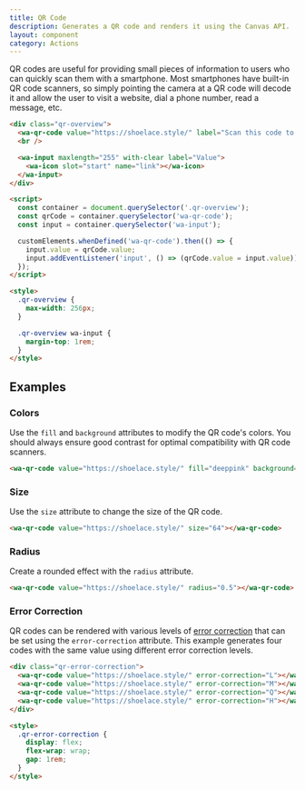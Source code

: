 ```yaml
---
title: QR Code
description: Generates a QR code and renders it using the Canvas API.
layout: component
category: Actions
---
```


QR codes are useful for providing small pieces of information to users who can quickly scan them with a smartphone. Most smartphones have built-in QR code scanners, so simply pointing the camera at a QR code will decode it and allow the user to visit a website, dial a phone number, read a message, etc.

```html {.example}
<div class="qr-overview">
  <wa-qr-code value="https://shoelace.style/" label="Scan this code to visit Web Awesome on the web!"></wa-qr-code>
  <br />

  <wa-input maxlength="255" with-clear label="Value">
    <wa-icon slot="start" name="link"></wa-icon>
  </wa-input>
</div>

<script>
  const container = document.querySelector('.qr-overview');
  const qrCode = container.querySelector('wa-qr-code');
  const input = container.querySelector('wa-input');

  customElements.whenDefined('wa-qr-code').then(() => {
    input.value = qrCode.value;
    input.addEventListener('input', () => (qrCode.value = input.value));
  });
</script>

<style>
  .qr-overview {
    max-width: 256px;
  }

  .qr-overview wa-input {
    margin-top: 1rem;
  }
</style>
```

## Examples

### Colors

Use the `fill` and `background` attributes to modify the QR code's colors. You should always ensure good contrast for optimal compatibility with QR code scanners.

```html {.example}
<wa-qr-code value="https://shoelace.style/" fill="deeppink" background="white"></wa-qr-code>
```

### Size

Use the `size` attribute to change the size of the QR code.

```html {.example}
<wa-qr-code value="https://shoelace.style/" size="64"></wa-qr-code>
```

### Radius

Create a rounded effect with the `radius` attribute.

```html {.example}
<wa-qr-code value="https://shoelace.style/" radius="0.5"></wa-qr-code>
```

### Error Correction

QR codes can be rendered with various levels of [error correction](https://www.qrcode.com/en/about/error_correction.html) that can be set using the `error-correction` attribute. This example generates four codes with the same value using different error correction levels.

```html {.example}
<div class="qr-error-correction">
  <wa-qr-code value="https://shoelace.style/" error-correction="L"></wa-qr-code>
  <wa-qr-code value="https://shoelace.style/" error-correction="M"></wa-qr-code>
  <wa-qr-code value="https://shoelace.style/" error-correction="Q"></wa-qr-code>
  <wa-qr-code value="https://shoelace.style/" error-correction="H"></wa-qr-code>
</div>

<style>
  .qr-error-correction {
    display: flex;
    flex-wrap: wrap;
    gap: 1rem;
  }
</style>
```
